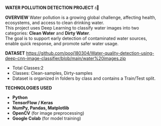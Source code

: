  **WATER POLLUTION DETECTION PROJECT 💧🔬**

 **OVERVIEW**
Water pollution is a growing global challenge, affecting health, ecosystems, and access to clean drinking water.  
This project uses Deep Learning to classify water images into two categories: **Clean Water** and **Dirty Water**.  
The goal is to support early detection of contaminated water sources, enable quick response, and promote safer water usage. 

**DATASET**
https://github.com/pooj180304/Water-quality-detection-using-deep-cnn-image-classifier/blob/main/water%20images.zip

- Total Classes:2  
- Classes: Clean-samples, Dirty-samples  
- Dataset is organized in folders by class and contains a Train/Test split.

**TECHNOLOGIES USED**
- **Python**
- **TensorFlow / Keras**
- **NumPy, Pandas, Matplotlib**
- **OpenCV** (for image preprocessing)
- **Google Colab** (for model training)

